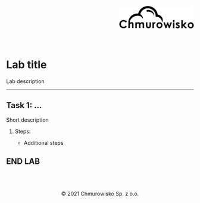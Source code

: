 <img src="../img/logo.png" alt="Chmurowisko logo" width="200" align="right">
<br><br>
<br><br>
<br><br>

# Lab title

Lab description

---

## Task 1: ...

Short description

1. Steps:

   - Additional steps

## END LAB

<br><br>

<center><p>&copy; 2021 Chmurowisko Sp. z o.o.<p></center>
